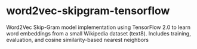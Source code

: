 # word2vec-skipgram-tensorflow
Word2Vec Skip-Gram model implementation using TensorFlow 2.0 to learn word embeddings from a small Wikipedia dataset (text8). Includes training, evaluation, and cosine similarity-based nearest neighbors
